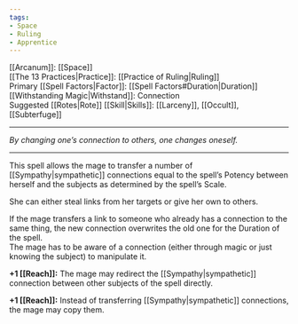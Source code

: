 ```yaml
---
tags:
- Space
- Ruling
- Apprentice
---
```


[[Arcanum]]: [[Space]]\
[[The 13 Practices|Practice]]: [[Practice of Ruling|Ruling]]\
Primary [[Spell Factors|Factor]]: [[Spell Factors#Duration|Duration]]\
[[Withstanding Magic|Withstand]]: Connection\
Suggested [[Rotes|Rote]] [[Skill|Skills]]: [[Larceny]], [[Occult]], [[Subterfuge]]

---

_By changing one’s connection to others, one changes oneself._

---

This spell allows the mage to transfer a number of [[Sympathy|sympathetic]] connections equal to the spell’s Potency between herself and the subjects as determined by the spell’s Scale.

She can either steal links from her targets or give her own to others.

If the mage transfers a link to someone who already has a connection to the same thing, the new connection overwrites the old one for the Duration of the spell.\
The mage has to be aware of a connection (either through magic or just knowing the subject) to manipulate it.

**+1 [[Reach]]:** The mage may redirect the [[Sympathy|sympathetic]] connection between other subjects of the spell directly.

**+1 [[Reach]]:** Instead of transferring [[Sympathy|sympathetic]] connections, the mage may copy them.